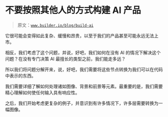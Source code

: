 # 不要按照其他人的方式构建 AI 产品

> 原文：[`www.builder.io/blog/build-ai`](https://www.builder.io/blog/build-ai)

它很可能会变得如此复杂、缓慢和昂贵，以至于我们的产品甚至可能永远无法上市。

相反，我们考虑了这个问题，并说，好吧，我们如何在没有 AI 的情况下解决这个问题？在没有专门决策 AI 最擅长的类型之前，我们能走多远？

所以我们将问题分解开来，说，好吧，我们需要将这些节点转换为我们可以在代码中表示的东西。

我们需要详细了解如何处理诸如图像、背景和前景等元素。最重要的是，我们需要精心理解如何使任何输入具有响应性。

之后，我们开始考虑更复杂的例子，并意识到有许多情况下，许多层需要转换为一幅图像。
